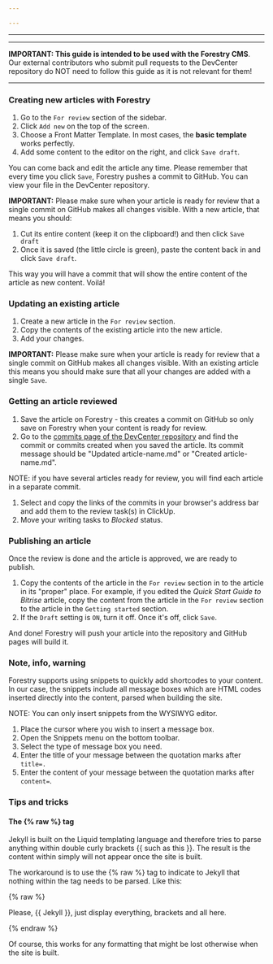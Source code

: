 ```yaml
---

---
```

***

***

**IMPORTANT: This guide is intended to be used with the Forestry CMS**. Our external contributors who submit pull requests to the DevCenter repository do NOT need to follow this guide as it is not relevant for them!

***

### Creating new articles with Forestry

1. Go to the `For review` section of the sidebar.
2. Click `Add new` on the top of the screen.
3. Choose a Front Matter Template. In most cases, the **basic template** works perfectly.
4. Add some content to the editor on the right, and click `Save draft`.

You can come back and edit the article any time. Please remember that every time you click `Save`, Forestry pushes a commit to GitHub. You can view your file in the DevCenter repository.

**IMPORTANT:** Please make sure when your article is ready for review that a single commit on GitHub makes all changes visible. With a new article, that means you should:

1. Cut its entire content (keep it on the clipboard!) and then click `Save draft`
2. Once it is saved (the little circle is green), paste the content back in and click `Save draft`.

This way you will have a commit that will show the entire content of the article as new content. Voilá!

### Updating an existing article

1. Create a new article in the `For review` section.
2. Copy the contents of the existing article into the new article.
3. Add your changes.

**IMPORTANT:** Please make sure when your article is ready for review that a single commit on GitHub makes all changes visible. With an existing article this means you should make sure that all your changes are added with a single `Save`.

### Getting an article reviewed

1. Save the article on Forestry - this creates a commit on GitHub so only save on Forestry when your content is ready for review.
2. Go to the [commits page of the DevCenter repository](https://github.com/bitrise-io/devcenter/commits/master) and find the commit or commits created when you saved the article. Its commit message should be "Updated article-name.md" or "Created article-name.md".

NOTE: if you have several articles ready for review, you will find each article in a separate commit.

1. Select and copy the links of the commits in your browser's address bar and add them to the review task(s) in ClickUp.
2. Move your writing tasks to _Blocked_ status.

### Publishing an article

Once the review is done and the article is approved, we are ready to publish.

1. Copy the contents of the article in the `For review` section in to the article in its "proper" place. For example, if you edited the _Quick Start Guide to Bitrise_ article, copy the content from the article in the `For review` section to the article in the `Getting started` section.
2. If the `Draft` setting is `ON`, turn it off. Once it's off, click `Save`.

And done! Forestry will push your article into the repository and GitHub pages will build it.

### Note, info, warning

Forestry supports using snippets to quickly add shortcodes to your content. In our case, the snippets include all message boxes which are HTML codes inserted directly into the content, parsed when building the site.

NOTE: You can only insert snippets from the WYSIWYG editor.

1. Place the cursor where you wish to insert a message box.
2. Open the Snippets menu on the bottom toolbar.
3. Select the type of message box you need.
4. Enter the title of your message between the quotation marks after `title=.`
5. Enter the content of your message between the quotation marks after `content=`.

### Tips and tricks

#### The {% raw %} tag

Jekyll is built on the Liquid templating language and therefore tries to parse anything within double curly brackets {{ such as this }}. The result is the content within simply will not appear once the site is built.

The workaround is to use the {% raw %} tag to indicate to Jekyll that nothing within the tag needs to be parsed. Like this:

{% raw %} 

Please, {{ Jekyll }}, just display everything, brackets and all here.

{% endraw %} 

Of course, this works for any formatting that might be lost otherwise when the site is built. 